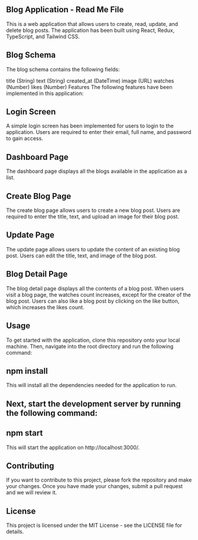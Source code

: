 ## Blog Application - Read Me File
This is a web application that allows users to create, read, update, and delete blog posts. The application has been built using React, Redux, TypeScript, and Tailwind CSS.

## Blog Schema
The blog schema contains the following fields:

title (String)
text (String)
created_at (DateTime)
image (URL)
watches (Number)
likes (Number)
Features
The following features have been implemented in this application:

## Login Screen
A simple login screen has been implemented for users to login to the application. Users are required to enter their email, full name, and password to gain access.

## Dashboard Page
The dashboard page displays all the blogs available in the application as a list.

## Create Blog Page
The create blog page allows users to create a new blog post. Users are required to enter the title, text, and upload an image for their blog post.

## Update Page
The update page allows users to update the content of an existing blog post. Users can edit the title, text, and image of the blog post.

## Blog Detail Page
The blog detail page displays all the contents of a blog post. When users visit a blog page, the watches count increases, except for the creator of the blog post. Users can also like a blog post by clicking on the like button, which increases the likes count.

## Usage
To get started with the application, clone this repository onto your local machine. Then, navigate into the root directory and run the following command:

## npm install
This will install all the dependencies needed for the application to run.

## Next, start the development server by running the following command:

## npm start
This will start the application on http://localhost:3000/.

## Contributing
If you want to contribute to this project, please fork the repository and make your changes. Once you have made your changes, submit a pull request and we will review it.

## License
This project is licensed under the MIT License - see the LICENSE file for details.